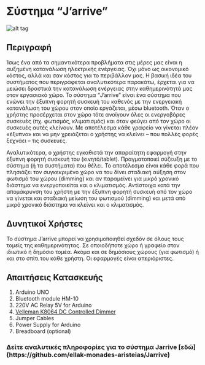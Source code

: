 <h1>Σύστημα “J’arrive”</h1>

![alt tag](https://github.com/ellak-monades-aristeias/Jarrive/blob/master/HarwareConnection.png)

<h2>Περιγραφή</h2>
Ίσως ένα από τα σημαντικότερα προβλήματα στις μέρες μας είναι η αυξημένη κατανάλωση ηλεκτρικής ενέργειας. Όχι μόνο ως οικονομικό κόστος, αλλά και σαν κόστος για το περιβάλλον μας. Η βασική ιδέα του συστήματος που περιγράφεται αναλυτικότερα παρακάτω, έρχεται για να μειώσει δραστικά την κατανάλωση ενέργειας στην καθημερινότητά μας στον εργασιακό χώρο. Το σύστημα “J’arrive” είναι ένα σύστημα που ενώνει την έξυπνη φορητή συσκευή του καθενός με την ενεργειακή κατανάλωση του χώρου στον οποίο εργάζεται, μέσω bluetooth. Όταν ο χρήστης προσέρχεται στον χώρο τότε ανοίγουν όλες οι ενεργοβόρες συσκευές (πχ. φωτισμός, κλιματισμός) και όταν φεύγει από τον χώρο οι συσκευές αυτές κλείνουν. Με αποτέλεσμα κάθε γραφείο να γίνεται πλέον «έξυπνο» και να μην χρειάζεται ο χρήστης να κλείνει – που πολλές φορές ξεχνάει – τις συσκευές.

Αναλυτικότερα, o χρήστης εγκαθιστά την απαραίτητη εφαρμογή στην έξυπνη φορητή συσκευή του (κινητό/tablet). Πραγματοποιεί σύζευξη με το σύστημα (ή τα συστήματα) που θέλει. Το αποτέλεσμα είναι κάθε φορά που πλησιάζει τον συγκεκριμένο χώρο να του δίνει σταδιακή αύξηση στον φωτισμό του χώρου (dimming) και αν παραμείνει για μικρό χρονικό διάστημα να ενεργοποιείται και ο κλιματισμός. Αντίστοιχα κατά την απομάκρυνση του χρήστη με την έξυπνη φορητή συσκευή από τον χώρο να γίνεται και σταδιακή μείωση του φωτισμού (dimming) και μετά από μικρό χρονικό διάστημα να κλείνει και ο κλιματισμός.

<h2>Δυνητικοί Χρήστες </h2>
Το σύστημα J’arrive μπορεί να χρησιμοποιηθεί σχεδόν σε όλους τους τομείς της καθημερινότητας. Σε οποιοδήποτε χώρο ή γραφείο στον ιδιωτικό ή δημόσιο τομέα. Ακόμα και σε δημόσιους χώρους (για φωτισμό) ή και στο σπίτι του κάθε χρήστη. Οι εφαρμογές είναι απεριόριστες.


<h2>Απαιτήσεις Κατασκευής</h2>

1. Arduino UNO
2. Bluetooth module HM-10
3. 220V AC Relay 5V for Arduino
4. [Velleman K8064 DC Controlled Dimmer](http://www.velleman.eu/downloads/0/illustrated/illustrated_assembly_manual_k8064.pdf)
5. Jumper Cables
6. Power Supply for Arduino
7. Breadboard (optional)




<h3>Δείτε αναλυτικές πληροφορίες για το σύστημα Jarrive [εδώ](https://github.com/ellak-monades-aristeias/Jarrive)</h3>


